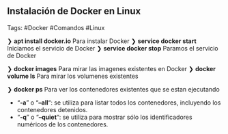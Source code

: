 ## Instalación de Docker en Linux

Tags: #Docker #Comandos #Linux 

❯ **apt install docker.io**  Para instalar Docker 
❯ **service docker start** Iniciamos el servicio de Docker
❯ **service docker stop** Paramos el servicio de Docker

❯ **docker images** Para mirar las imagenes existentes en Docker
❯ **docker volume ls** Para mirar los volumenes existentes

❯ **docker ps** Para ver los contenedores existentes que se estan ejecutando
-   “**-a**” o “**–all**“: se utiliza para listar todos los contenedores, incluyendo los contenedores detenidos.
-   “**-q**” o “**–quiet**“: se utiliza para mostrar sólo los identificadores numéricos de los contenedores.